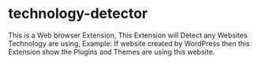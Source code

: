# technology-detector
This is a Web browser Extension, This Extension will Detect any Websites Technology are using, Example: If website created by WordPress then this Extension show the Plugins and Themes are using this website.
